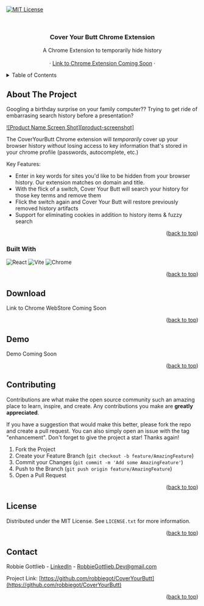 <a name="readme-top"></a>

<!-- PROJECT SHIELDS -->

[![MIT License][license-shield]][license-url]



<!-- PROJECT LOGO -->
<br />
<div align="center">

  <h3 align="center">Cover Your Butt Chrome Extension</h3>

  <p align="center">
    A Chrome Extension to temporarily hide history 
    <br />
    <br />
    ·
    <a href="#">Link to Chrome Extension Coming Soon</a>
    ·
  </p>
</div>



<!-- TABLE OF CONTENTS -->
<details>
  <summary>Table of Contents</summary>
  <ol>
    <li>
      <a href="#about-the-project">About The Project</a>
      <ul>
        <li><a href="#built-with">Built With</a></li>
      </ul>
    </li>
    <li>
      <a href="#download">Download</a>
    </li>
    <li><a href="#contributing">Contributing</a></li>
    <li><a href="#license">License</a></li>
    <li><a href="#contact">Contact</a></li>
  </ol>
</details>



<!-- ABOUT THE PROJECT -->
## About The Project

Googling a birthday surprise on your family computer?? Trying to get ride of embarrasing search history before a presentation?

[![Product Name Screen Shot][product-screenshot]](./public/product-screenshot.png)

The CoverYourButt Chrome extension will *temporarily* cover up your browser history *without* 
losing access to key information that's stored in your chrome profile (passwords, autocomplete, etc.) 

Key Features:
* Enter in key words for sites you'd like to be hidden from your browser history. Our extension matches on domain and title. 
* With the flick of a switch, Cover Your Butt will search your history for those key terms and remove them 
* Flick the switch again and Cover Your Butt will restore previously removed history artifacts 
* Support for eliminating cookies in addition to history items & fuzzy search 

<p align="right">(<a href="#readme-top">back to top</a>)</p>

### Built With

![React][React.js]
![Vite][Vite.js]
![Chrome][Chrome]


<p align="right">(<a href="#readme-top">back to top</a>)</p>



<!-- Download -->
## Download

Link to Chrome WebStore Coming Soon 

<p align="right">(<a href="#readme-top">back to top</a>)</p>



<!-- Demo -->
## Demo
Demo Coming Soon

<p align="right">(<a href="#readme-top">back to top</a>)</p>


<!-- CONTRIBUTING -->
## Contributing

Contributions are what make the open source community such an amazing place to learn, inspire, and create. Any contributions you make are **greatly appreciated**.

If you have a suggestion that would make this better, please fork the repo and create a pull request. You can also simply open an issue with the tag "enhancement".
Don't forget to give the project a star! Thanks again!

1. Fork the Project
2. Create your Feature Branch (`git checkout -b feature/AmazingFeature`)
3. Commit your Changes (`git commit -m 'Add some AmazingFeature'`)
4. Push to the Branch (`git push origin feature/AmazingFeature`)
5. Open a Pull Request

<p align="right">(<a href="#readme-top">back to top</a>)</p>

<!-- LICENSE -->
## License

Distributed under the MIT License. See `LICENSE.txt` for more information.

<p align="right">(<a href="#readme-top">back to top</a>)</p>


<!-- CONTACT -->
## Contact

Robbie Gottlieb - [LinkedIn](https://www.linkedin.com/in/robbie-gottlieb/) - RobbieGottlieb.Dev@gmail.com

Project Link: [https://github.com/robbiegot/CoverYourButt](https://github.com/robbiegot/CoverYourButt)

<p align="right">(<a href="#readme-top">back to top</a>)</p>


<!-- MARKDOWN LINKS & IMAGES -->
<!-- https://www.markdownguide.org/basic-syntax/#reference-style-links -->
[license-url]: https://github.com/robbiegot/CoverYourButt/LICENSE.txt
[linkedin-shield]: https://img.shields.io/badge/-LinkedIn-black.svg?style=for-the-badge&logo=linkedin&colorB=555
[linkedin-url-Rob]: https://www.linkedin.com/in/robbie-gottlieb/
[linkedin-url-Jon]: https://www.linkedin.com/in/jh5/

[license-shield]: https://img.shields.io/github/license/othneildrew/Best-README-Template.svg?style=for-the-badge
[React.js]: https://img.shields.io/badge/React-20232A?style=for-the-badge&logo=react&logoColor=61DAFB
[Vite.js]: https://img.shields.io/badge/Vite-B73BFE?style=for-the-badge&logo=vite&logoColor=FFD62E
[Chrome]: https://img.shields.io/badge/Google_chrome-4285F4?style=for-the-badge&logo=Google-chrome&logoColor=white


